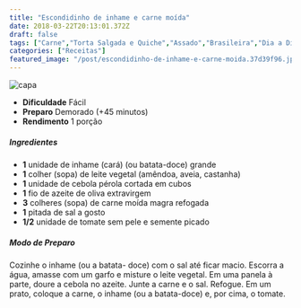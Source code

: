 ```yaml
---
title: "Escondidinho de inhame e carne moída"
date: 2018-03-22T20:13:01.372Z
draft: false
tags: ["Carne","Torta Salgada e Quiche","Assado","Brasileira","Dia a Dia","Alimentação saudável"]
categories: ["Receitas"]
featured_image: "/post/escondidinho-de-inhame-e-carne-moida.37d39f96.jpg"
---
```


![capa](/post/escondidinho-de-inhame-e-carne-moida.37d39f96.jpg)

*   **Dificuldade** Fácil
*   **Preparo** Demorado (+45 minutos)
*   **Rendimento** 1 porção

##### Ingredientes

*   **1** unidade de inhame (cará) (ou batata-doce) grande
*   **1** colher (sopa) de leite vegetal (amêndoa, aveia, castanha)
*   **1** unidade de cebola pérola cortada em cubos
*   **1** fio de azeite de oliva extravirgem
*   **3** colheres (sopa) de carne moída magra refogada
*   **1** pitada de sal a gosto
*   **1/2** unidade de tomate sem pele e semente picado

##### Modo de Preparo

Cozinhe o inhame (ou a batata- doce) com o sal até ficar macio. Escorra a água, amasse com um garfo e misture o leite vegetal. Em uma panela à parte, doure a cebola no azeite. Junte a carne e o sal. Refogue. Em um prato, coloque a carne, o inhame (ou a batata-doce) e, por cima, o tomate.
